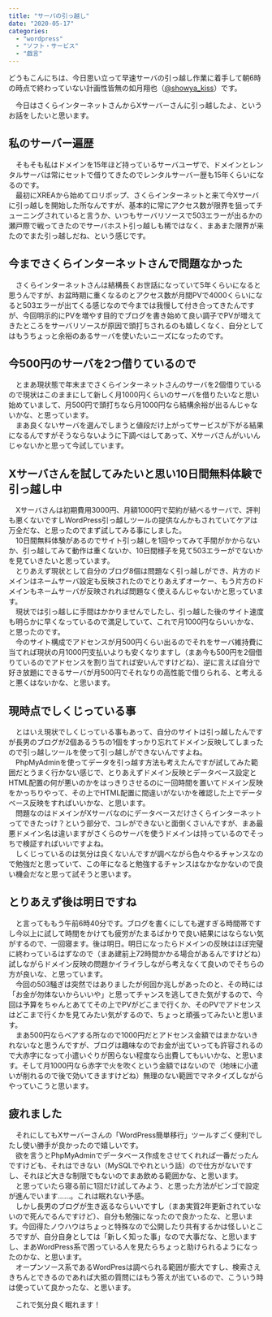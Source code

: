 ```yaml
---
title: "サーバの引っ越し"
date: "2020-05-17"
categories: 
  - "wordpress"
  - "ソフト・サービス"
  - "戯言"
---
```


どうもこんにちは、今日思い立って早速サーバの引っ越し作業に着手して朝6時の時点で終わっていない計画性皆無の如月翔也（[@showya\_kiss](http://twitter.com/showya_kiss)）です。  
  
　今日はさくらインターネットさんからXサーバーさんに引っ越したよ、というお話をしたいと思います。  

## 私のサーバー遍歴

　そもそも私はドメインを15年ほど持っているサーバユーザで、ドメインとレンタルサーバは常にセットで借りてきたのでレンタルサーバー歴も15年くらいになるのです。  
　最初にXREAから始めてロリポップ、さくらインターネットと来て今Xサーバに引っ越しを開始した所なんですが、基本的に常にアクセス数が限界を狙ってチューニングされていると言うか、いつもサーバリソースで503エラーが出るかの瀬戸際で戦ってきたのでサーバホスト引っ越しも稀ではなく、まあまた限界が来たのでまた引っ越しだね、という感じです。  

## 今までさくらインターネットさんで問題なかった

　さくらインターネットさんは結構長くお世話になっていて5年くらいになると思うんですが、お盆時期に重くなるのとアクセス数が月間PVで4000くらいになると503エラーが出てくる感じなので今までは我慢して付き合ってきたんですが、今回明示的にPVを増やす目的でブログを書き始めて良い調子でPVが増えてきたところをサーバリソースが原因で頭打ちされるのも嬉しくなく、自分としてはもうちょっと余裕のあるサーバを使いたいニーズになったのです。  

## 今500円のサーバを2つ借りているので

　とまあ現状態で年末までさくらインターネットさんのサーバを2個借りているので現状はこのままにして新しく月1000円くらいのサーバを借りたいなと思い始めていまして、月500円で頭打ちなら月1000円なら結構余裕が出るんじゃないかな、と思っています。  
　まあ良くないサーバを選んでしまうと値段だけ上がってサービスが下がる結果になるんですがそうならないように下調べはしてあって、Xサーバさんがいいんじゃないかと思って今試しています。  

## Xサーバさんを試してみたいと思い10日間無料体験で引っ越し中

　Xサーバさんは初期費用3000円、月額1000円で契約が結べるサーバで、評判も悪くないですしWordPress引っ越しツールの提供なんかもされていてケアは万全だな、と思ったのでまず試してみる事にしました。  
　10日間無料体験があるのでサイト引っ越しを1回やってみて手間がかからないか、引っ越してみて動作は重くないか、10日間様子を見て503エラーがでないかを見ていきたいと思っています。  
　とりあえず現状として自分のブログ8個は問題なく引っ越しができ、片方のドメインはネームサーバ設定も反映されたのでとりあえずオーケー、もう片方のドメインもネームサーバが反映されれば問題なく使えるんじゃないかと思っています。  
　現状では引っ越しに手間はかかりませんでしたし、引っ越した後のサイト速度も明らかに早くなっているので満足していて、これで月1000円ならいいかな、と思ったのです。  
　今のサイト構成でアドセンスが月500円くらい出るのでそれをサーバ維持費に当てれば現状の月1000円支払いよりも安くなりますし（まあ今も500円を2個借りているのでアドセンスを割り当てれば安いんですけどね）、逆に言えば自分で好き放題にできるサーバが月500円でそれなりの高性能で借りられる、と考えると悪くはないかな、と思います。  

## 現時点でしくじっている事

　とはいえ現状でしくじっている事もあって、自分のサイトは引っ越したんですが長男のブログが2個あるうちの1個をすっかり忘れてドメイン反映してしまったので引っ越しツールを使って引っ越しができないんですよね。  
　PhpMyAdminを使ってデータを引っ越す方法も考えたんですが試してみた範囲だとうまく行かない感じで、とりあえずドメイン反映とデータベース設定とHTML配置の何が悪いのかをはっきりさせるのに一回時間を置いてドメイン反映をかっちりやって、その上でHTML配置に間違いがないかを確認した上でデータベース反映をすればいいかな、と思います。  
　問題なのはドメインがXサーバなのにデータベースだけさくらインターネットってできたっけ？という部分で、コレができないと面倒くさいんですが、まあ最悪ドメイン名は違いますがさくらのサーバを使うドメインは持っているのでそっちで検証すればいいですよね。  
　しくじっているのは気分は良くないんですが調べながら色々やるチャンスなので勉強だと思っていて、この年になると勉強するチャンスはなかなかないので良い機会だなと思って試そうと思います。  

## とりあえず後は明日ですね

　と言ってももう午前6時40分です。ブログを書くにしても遅すぎる時間帯ですし今以上に試して時間をかけても疲労がたまるばかりで良い結果にはならない気がするので、一回寝ます。後は明日。明日になったらドメインの反映はほぼ完璧に終わっているはずなので（まあ建前上72時間かかる場合があるんですけどね）試しながらドメイン反映の問題かイライラしながら考えなくて良いのでそちらの方が良いな、と思っています。  
　今回の503騒ぎは突然ではありましたが何回か兆しがあったのと、その時には「お金が勿体ないからいいや」と思ってチャンスを逃してきた気がするので、今回は予算をちゃんとあててその上でPVがどこまで行くか、そのPVでアドセンスはどこまで行くかを見てみたい気がするので、ちょっと頑張ってみたいと思います。  
　まあ500円ならベアする所なので1000円だとアドセンス金額ではまかないきれないなと思うんですが、ブログは趣味なのでお金が出ていっても許容されるので大赤字になって小遣いぐりが困らない程度なら出費してもいいかな、と思います。そして月1000円なら赤字で火を吹くという金額ではないので（地味に小遣いが削れるので後で効いてきますけどね）無理のない範囲でマネタイズしながらやっていこうと思います。  

## 疲れました

　それにしてもXサーバーさんの「WordPress簡単移行」ツールすごく便利でしたし使い勝手が良かったので嬉しいです。  
　欲を言うとPhpMyAdminでデータベース作成をさせてくれれば一番だったんですけども、それはできない（MySQLでやれという話）ので仕方がないですし、それほど大きな制限でもないのでまあ飲める範囲かな、と思います。  
　と思っていたら寝る前に1回だけ試してみよう、と思った方法がビンゴで設定が進んでいます……。これは眠れない予感。  
　しかし長男のブログが生き返るならいいですし（まあ実質2年更新されていないので死んでるんですけど）、自分も勉強になったので良かったな、と思います。今回得たノウハウはちょっと特殊なので公開したり共有するかは怪しいところですが、自分自身としては「新しく知った事」なので大事だな、と思いますし、まあWordPress系で困っている人を見たらちょっと助けられるようになったのかな、と思います。  
　オープンソース系であるWordPresは調べられる範囲が膨大ですし、検索さえきちんとできるのであれば大抵の質問にはもう答えが出ているので、こういう時は使っていて良かったな、と思います。  
  
　これで気分良く眠れます！
